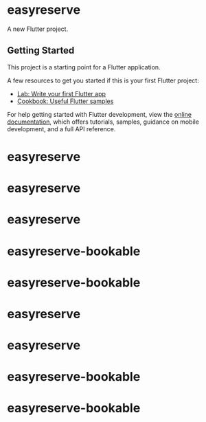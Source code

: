 # easyreserve

A new Flutter project.

## Getting Started

This project is a starting point for a Flutter application.

A few resources to get you started if this is your first Flutter project:

- [Lab: Write your first Flutter app](https://docs.flutter.dev/get-started/codelab)
- [Cookbook: Useful Flutter samples](https://docs.flutter.dev/cookbook)

For help getting started with Flutter development, view the
[online documentation](https://docs.flutter.dev/), which offers tutorials,
samples, guidance on mobile development, and a full API reference.
# easyreserve
# easyreserve
# easyreserve
# easyreserve-bookable
# easyreserve-bookable
# easyreserve
# easyreserve
# easyreserve-bookable
# easyreserve-bookable
